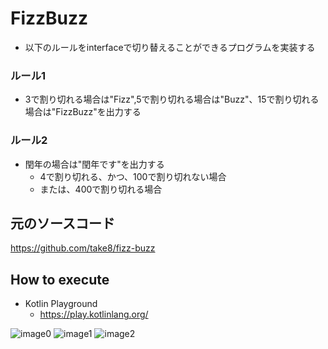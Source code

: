 # FizzBuzz

 - 以下のルールをinterfaceで切り替えることができるプログラムを実装する
 ### ルール1
   - 3で割り切れる場合は"Fizz",5で割り切れる場合は"Buzz"、15で割り切れる場合は"FizzBuzz"を出力する
### ルール2
   - 閏年の場合は"閏年です"を出力する
     - 4で割り切れる、かつ、100で割り切れない場合
     - または、400で割り切れる場合

## 元のソースコード
https://github.com/take8/fizz-buzz

## How to execute
 - Kotlin Playground 
   - https://play.kotlinlang.org/

![image0](https://user-images.githubusercontent.com/47734014/152685159-67bade93-7edb-4008-a76b-1d7a7e9203f5.png)
![image1](https://user-images.githubusercontent.com/47734014/152685163-ea26b308-fb6f-46b1-b5bf-27a76ae71fcb.png)
![image2](https://user-images.githubusercontent.com/47734014/152685164-95ff23cb-7afa-431d-945e-8dc19d33ba40.png)
